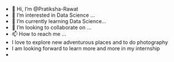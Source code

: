 - 👋 Hi, I’m @Pratiksha-Rawat 
- 👀 I’m interested in Data Science ...
- 🌱 I’m currently learning Data Science...
- 💞️ I’m looking to collaborate on ...
- 📫 How to reach me ...
- I love to explore new adventurous places and to do photography
- I am looking forward to learn more and more in my internship
- 

<!---
Pratiksha-Rawat/Pratiksha-Rawat is a ✨ special ✨ repository because its `README.md` (this file) appears on your GitHub profile.
You can click the Preview link to take a look at your changes.
--->
